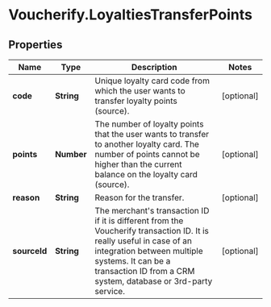 # Voucherify.LoyaltiesTransferPoints

## Properties

Name | Type | Description | Notes
------------ | ------------- | ------------- | -------------
**code** | **String** | Unique loyalty card code from which the user wants to transfer loyalty points (source). | [optional] 
**points** | **Number** | The number of loyalty points that the user wants to transfer to another loyalty card. The number of points cannot be higher than the current balance on the loyalty card (source). | [optional] 
**reason** | **String** | Reason for the transfer. | [optional] 
**sourceId** | **String** | The merchant&#39;s transaction ID if it is different from the Voucherify transaction ID. It is really useful in case of an integration between multiple systems. It can be a transaction ID from a CRM system, database or 3rd-party service. | [optional] 


